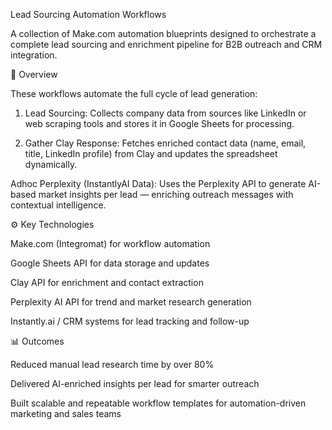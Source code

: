 Lead Sourcing Automation Workflows

A collection of Make.com automation blueprints designed to orchestrate a complete lead sourcing and enrichment pipeline for B2B outreach and CRM integration.

🧩 Overview

These workflows automate the full cycle of lead generation:

01. Lead Sourcing: Collects company data from sources like LinkedIn or web scraping tools and stores it in Google Sheets for processing.

02. Gather Clay Response: Fetches enriched contact data (name, email, title, LinkedIn profile) from Clay and updates the spreadsheet dynamically.

Adhoc Perplexity (InstantlyAI Data): Uses the Perplexity API to generate AI-based market insights per lead — enriching outreach messages with contextual intelligence.

⚙️ Key Technologies

Make.com (Integromat) for workflow automation

Google Sheets API for data storage and updates

Clay API for enrichment and contact extraction

Perplexity AI API for trend and market research generation

Instantly.ai / CRM systems for lead tracking and follow-up

📊 Outcomes

Reduced manual lead research time by over 80%

Delivered AI-enriched insights per lead for smarter outreach

Built scalable and repeatable workflow templates for automation-driven marketing and sales teams
